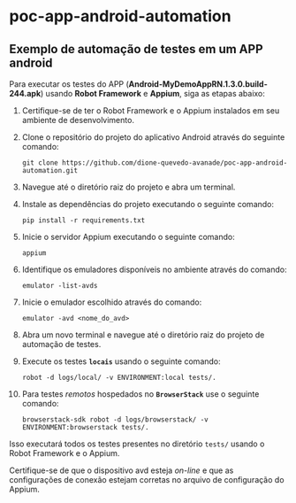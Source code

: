 # poc-app-android-automation
## Exemplo de automação de testes em um APP android

Para executar os testes do APP (**Android-MyDemoAppRN.1.3.0.build-244.apk**) usando **Robot Framework** e **Appium**, siga as etapas abaixo:

1. Certifique-se de ter o Robot Framework e o Appium instalados em seu ambiente de desenvolvimento.

2. Clone o repositório do projeto do aplicativo Android através do seguinte comando:
    ```
    git clone https://github.com/dione-quevedo-avanade/poc-app-android-automation.git
    ```

3. Navegue até o diretório raiz do projeto e abra um terminal.

4. Instale as dependências do projeto executando o seguinte comando:
    ```
    pip install -r requirements.txt
    ```

5. Inicie o servidor Appium executando o seguinte comando:
    ```
    appium
    ```
    
6. Identifique os emuladores disponíveis no ambiente através do comando:
    ```
    emulator -list-avds
    ```

7. Inicie o emulador escolhido através do comando:
    ```
    emulator -avd <nome_do_avd>
    ```

8. Abra um novo terminal e navegue até o diretório raiz do projeto de automação de testes.

9. Execute os testes **`locais`** usando o seguinte comando:
    ```
    robot -d logs/local/ -v ENVIRONMENT:local tests/.
    ```

10. Para testes _remotos_ hospedados no **`BrowserStack`** use o seguinte comando:
    ```
    browserstack-sdk robot -d logs/browserstack/ -v ENVIRONMENT:browserstack tests/.
    ```

Isso executará todos os testes presentes no diretório `tests/` usando o Robot Framework e o Appium.

Certifique-se de que o dispositivo avd esteja _on-line_ e que as configurações de conexão estejam corretas no arquivo de configuração do Appium.
